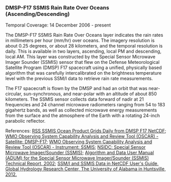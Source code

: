 ### DMSP-F17 SSMIS Rain Rate Over Oceans (Ascending/Descending)
Temporal Coverage: 14 December 2006 - present

The DMSP-F17 SSMIS Rain Rate Over Oceans layer indicates the rain rates in millimeters per hour (mm/hr) over oceans. The imagery resolution is about 0.25 degrees, or about 28 kilometers, and the temporal resolution is daily. This is available in two layers, ascending, local PM and descending, local AM. This layer was constructed by the Special Sensor Microwave Imager Sounder (SSMIS) sensor that flew on the Defense Meteorological Satellite Program (DMSP) F17 spacecraft using a unified, physically based algorithm that was carefully intercalibrated on the brightness temperature level with the previous SSM/I data to retrieve rain rate measurements.

The F17 spacecraft is flown by the DMSP and had an orbit that was near-circular, sun-synchronous, and near-polar with an altitude of about 850 kilometers. The SSMIS sensor collects data forward of nadir at 21 frequencies and 24 channel microwave radiometers ranging from 54 to 183 gigahertz bands, as well as collected microwave energy measurements from the surface and the atmosphere of the Earth with a rotating 24-inch parabolic reflector.

References:
[RSS SSMIS Ocean Product Grids Daily from DMSP F17 NetCDF](http://dx.doi.org/10.5067/MEASURES/DMSP-F17/SSMIS/DATA301);
[WMO Observing System Capability Analysis and Review Tool (OSCAR) - Satellite: DMSP-F17](https://www.wmo-sat.info/oscar/satellites/view/64);
[WMO Observing System Capability Analysis and Review Tool (OSCAR) - Instrument: SSMIS](https://www.wmo-sat.info/oscar/instruments/view/536);
[NSIDC: Special Sensor Microwave Imager/Sounder (SSMIS)](https://nsidc.org/data/docs/daac/ssmis_instrument/);
[Algorithm and Data User Manual (ADUM) for the Special Sensor Microwave Imager/Sounder (SSMIS) Technical Report, 2002](https://www.ncdc.noaa.gov/oa/rsad/ssmi/swath/adum-ssmis-description.pdf);
[SSM/I and SSMIS Data in NetCDF User's Guide, Global Hydrology Research Center, The University of Alabama in Huntsville, 2012.](https://ghrc.nsstc.nasa.gov/pub/doc/ssmi_netcdf/SSMI_Data_in_NetCDF.docx)
